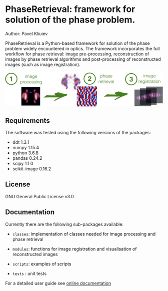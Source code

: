 # PhaseRetrieval: framework for solution of the phase problem.

Author: Pavel Kliuiev

PhaseRetrieval is a Python-based framework for solution of the phase problem widely encountered in optics. The framework incorporates the full workflow for phase retrieval: image pre-processing, reconstruction of images by phase retrieval algorithms and post-processing of reconstructed images (such as image registration).

<img src="docs/framework_scheme.png" alt="Drawing" style="width: 600px;"/>

## Requirements

The software was tested using the following versions of the packages:

* ddt 1.3.1  
* numpy 1.15.4
* python 3.6.8
* pandas 0.24.2
* scipy 1.1.0
* scikit-image 0.16.2

## License

GNU General Public License v3.0

## Documentation

Currently there are the following sub-packages available:

   * ```classes```: implementation of classes needed for image processing and phase retrieval
   
   * ```modules```: functions for image registration and visualisation of reconstructed images
   
   * ```scripts```: examples of scripts
   
   * ```tests```  : unit tests
   
For a detailed user guide see [online documentation](https://github.com/pkliui/PhaseRetrieval/blob/master/docs/PhaseRetrieval.md)


```python

```
